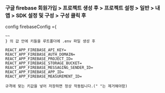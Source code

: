 ### 구글 firebase 회원가입 > 프로젝트 생성 후 > 프로젝트 설정 > 일반 > 내앱 > SDK 설정 및 구성 > 구성 클릭 후

config firebaseConfig ={
~~~
~~
} 의 값 안에 키들을 루트폴더에 .env 파일 생성 후

REACT_APP_FIREBASE_API_KEY=
REACT_APP_FIREBASE_AUTH_DOMAIN=
REACT_APP_FIREBASE_PROJECT_ID=
REACT_APP_FIREBASE_STORAGE_BUCKET=
REACT_APP_FIREBASE_MESSAGING_SENDER_ID=
REACT_APP_FIREBASE_APP_ID=
REACT_APP_FIREBASE_MEASUREMENT_ID=

규격에 맞는 키값을 넣어 저장하면 정상 작동됩니다.(" "는 제거해야함)

